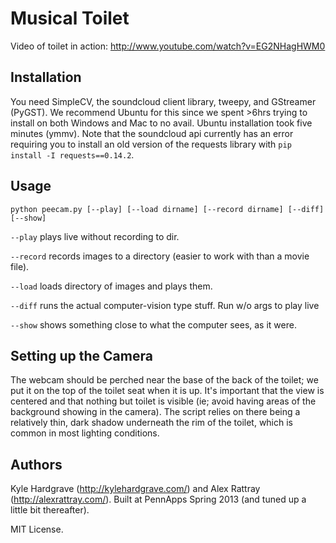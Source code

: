 Musical Toilet
==============


Video of toilet in action: http://www.youtube.com/watch?v=EG2NHagHWM0


Installation
------------

You need SimpleCV, the soundcloud client library, tweepy, and GStreamer (PyGST). We recommend Ubuntu for this since we spent >6hrs trying to install on both Windows and Mac to no avail. Ubuntu installation took five minutes (ymmv). Note that the soundcloud api currently has an error requiring you to install an old version of the requests library with `pip install -I requests==0.14.2`. 


Usage
-----

`python peecam.py [--play] [--load dirname] [--record dirname] [--diff] [--show]`

`--play` plays live without recording to dir. 

`--record` records images to a directory (easier to work with than a movie file). 

`--load` loads directory of images and plays them. 

`--diff` runs the actual computer-vision type stuff. Run w/o args to play live

`--show` shows something close to what the computer sees, as it were. 


Setting up the Camera
---------------------

The webcam should be perched near the base of the back of the toilet; we put it on the top of the toilet seat when it is up. It's important that the view is centered and that nothing but toilet is visible (ie; avoid having areas of the background showing in the camera). The script relies on there being a relatively thin, dark shadow underneath the rim of the toilet, which is common in most lighting conditions. 


Authors
-------

Kyle Hardgrave (http://kylehardgrave.com/) and Alex Rattray (http://alexrattray.com/). Built at PennApps Spring 2013 (and tuned up a little bit thereafter). 

MIT License. 